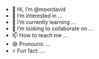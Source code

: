 - 👋 Hi, I’m @moordavid
- 👀 I’m interested in ... 
- 🌱 I’m currently learning ...
- 💞️ I’m looking to collaborate on ... 
- 📫 How to reach me ...
- 😄 Pronouns: ...
- ⚡ Fun fact: ...

<!---
moordavid/moordavid is a ✨ special ✨ repository because its `README.md` (this file) appears on your GitHub profile.
You can click the Preview link to take a look at your changes.
--->
